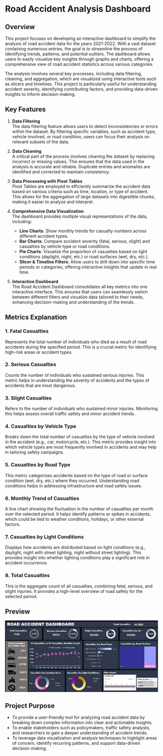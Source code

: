 # Road Accident Analysis Dashboard

## Overview
This project focuses on developing an interactive dashboard to simplify the analysis of road accident data for the years 2021-2022. With a vast dataset containing numerous entries, the goal is to streamline the process of identifying trends, patterns, and potential outliers. The dashboard allows users to easily visualize key insights through graphs and charts, offering a comprehensive view of road accident statistics across various categories.

The analysis involves several key processes, including data filtering, cleaning, and aggregation, which are visualized using interactive tools such as slicers and timelines. This project is particularly useful for understanding accident severity, identifying contributing factors, and providing data-driven insights to inform decision-making.

## Key Features

1. **Data Filtering**  
   The data filtering feature allows users to detect inconsistencies or errors within the dataset. By filtering specific variables, such as accident type, vehicle involved, or road condition, users can focus their analysis on relevant subsets of the data.

2. **Data Cleaning**  
   A critical part of the process involves cleaning the dataset by replacing incorrect or missing values. This ensures that the data used in the analysis is accurate and reliable. Duplicate entries and anomalies are identified and corrected to maintain consistency.

3. **Data Processing with Pivot Tables**  
   Pivot Tables are employed to efficiently summarize the accident data based on various criteria such as time, location, or type of accident. This allows for the aggregation of large datasets into digestible chunks, making it easier to analyze and interpret.

4. **Comprehensive Data Visualization**  
   The dashboard provides multiple visual representations of the data, including:
   - **Line Charts**: Show monthly trends for casualty numbers across different accident types.
   - **Bar Charts**: Compare accident severity (fatal, serious, slight) and casualties by vehicle type or road conditions.
   - **Pie Charts**: Visualize the proportion of casualties based on light conditions (daylight, night, etc.) or road surfaces (wet, dry, etc.).
   - **Slicer & Timeline Filters**: Allow users to drill down into specific time periods or categories, offering interactive insights that update in real time.

5. **Interactive Dashboard**  
   The Road Accident Dashboard consolidates all key metrics into one interactive interface. This ensures that users can seamlessly switch between different filters and visualize data tailored to their needs, enhancing decision-making and understanding of the trends.

## Metrics Explanation

### 1. **Fatal Casualties**
   Represents the total number of individuals who died as a result of road accidents during the specified period. This is a crucial metric for identifying high-risk areas or accident types.

### 2. **Serious Casualties**
   Counts the number of individuals who sustained serious injuries. This metric helps in understanding the severity of accidents and the types of accidents that are most dangerous.

### 3. **Slight Casualties**
   Refers to the number of individuals who sustained minor injuries. Monitoring this helps assess overall traffic safety and minor accident trends.

### 4. **Casualties by Vehicle Type**
   Breaks down the total number of casualties by the type of vehicle involved in the accident (e.g., car, motorcycle, etc.). This metric provides insight into which vehicle types are most frequently involved in accidents and may help in tailoring safety campaigns.

### 5. **Casualties by Road Type**
   This metric categorizes accidents based on the type of road or surface condition (wet, dry, etc.) where they occurred. Understanding road conditions helps in addressing infrastructure and road safety issues.

### 6. **Monthly Trend of Casualties**
   A line chart showing the fluctuation in the number of casualties per month over the selected period. It helps identify patterns or spikes in accidents, which could be tied to weather conditions, holidays, or other external factors.

### 7. **Casualties by Light Conditions**
   Displays how accidents are distributed based on light conditions (e.g., daylight, night with street lighting, night without street lighting). This provides insight into whether lighting conditions play a significant role in accident occurrence.

### 8. **Total Casualties**
   This is the aggregate count of all casualties, combining fatal, serious, and slight injuries. It provides a high-level overview of road safety for the selected period.
   
## Preview
![dashboard road accident](https://github.com/Putri30dia/Road-Accident-Dashboard/blob/main/dashboard%20road%20accident.png)

## Project Purpose
- To provide a user-friendly tool for analyzing road accident data by breaking down complex information into clear and actionable insights.
- To enable stakeholders such as policymakers, traffic safety analysts, and researchers to gain a deeper understanding of accident trends.
- To leverage data visualization and analysis techniques to highlight areas of concern, identify recurring patterns, and support data-driven decision-making.
